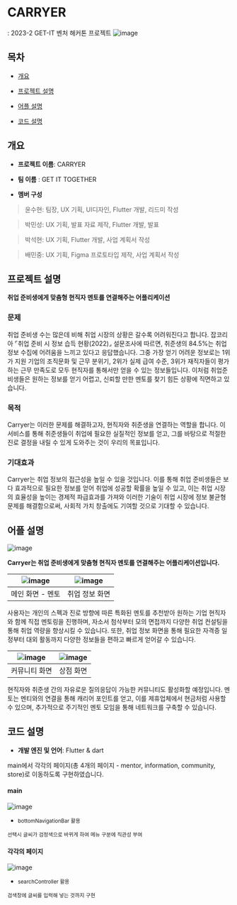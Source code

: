 # CARRYER
 : 2023-2 GET-IT 벤처 해커톤 프로젝트
<img width="" alt="image" src="https://github.com/yS2h/CARRYER/assets/141344997/dc0031a1-34c1-46e8-a0ea-fb1b0927645a">

## 목차
  - [개요](#개요) 

  - [프로젝트 설명](#프로젝트-설명)

  - [어플 설명](#어플-설명)

  - [코드 설명](#코드-설명)

## 개요

- <b>프로젝트 이름</b>: CARRYER 

- <b>팀 이름</b> : GET IT TOGETHER

- <b>멤버 구성</b>
> 윤수현: 팀장, UX 기획, UI디자인, Flutter 개발, 리드미 작성

> 박민성: UX 기획, 발표 자료 제작, Flutter 개발, 발표

> 박석현: UX 기획, Flutter 개발, 사업 계획서 작성

> 배민중: UX 기획, Figma 프로토타입 제작, 사업 계획서 작성

## 프로젝트 설명

<b> 취업 준비생에게 맞춤형 현직자 멘토를 연결해주는 어플리케이션 </b>

<h3> 문제 </h3>
취업 준비생 수는 많은데 비해 취업 시장의 상황은 갈수록 어려워진다고 합니다. 잡코리아 ⌜취업 준비 시 정보 습득 현황(2022)⌟ 설문조사에 따르면, 취준생의 84.5%는 취업 정보 수집에 어려움을 느끼고 있다고 응답했습니다. 그중 가장 얻기 어려운 정보로는 1위가 지원 기업의 조직문화 및 근무 분위기, 2위가 실제 급여 수준, 3위가 재직자들이 평가하는 근무 만족도로 모두 현직자를 통해서만 얻을 수 있는 정보들입니다. 이처럼 취업준비생들은 원하는 정보를 얻기 어렵고, 신뢰할 만한 멘토를 찾기 힘든 상황에 직면하고 있습니다.

<h3> 목적 </h3>

Carryer는 이러한 문제를 해결하고자, 현직자와 취준생을 연결하는 역할을 합니다. 
이 서비스를 통해 취준생들이 취업에 필요한 실질적인 정보를 얻고, 그를 바탕으로 적절한 진로 결정을 내릴 수 있게 도와주는 것이 우리의 목표입니다.

<h3> 기대효과 </h3> 

Carryer는 취업 정보의 접근성을 높일 수 있을 것입니다. 이를 통해 취업 준비생들은 보다 효과적으로 필요한 정보를 얻어 취업에 성공할 확률을 높일 수 있고, 이는 취업 시장의 효율성을 높이는 경제적 파급효과를 가져와 이러한 기술이 취업 시장에 정보 불균형 문제를 해결함으로써, 사회적 가치 창출에도 기여할 것으로 기대할 수 있습니다.



## 어플 설명

<Align center>![image](https://github.com/yS2h/CARRYER/assets/141344997/c3848d4e-34c8-456c-a890-9a3f4afc7b6c) </Align>

 <b> Carryer는 취업 준비생에게 맞춤형 현직자 멘토를 연결해주는 어플리케이션입니다. </b> 

|![image](https://github.com/yS2h/CARRYER/assets/141344997/7180cb3e-b46e-4c81-add5-055f22e5babb)|![image](https://github.com/yS2h/CARRYER/assets/141344997/b636059d-5695-4884-a886-d545730c0b36)|
|:---:|:---:|
|메인 화면 - 멘토|취업 정보 화면|
 
 사용자는 개인의 스펙과 진로 방향에 따른 특화된 멘토를 추천받아 원하는 기업 현직자와 함께 직접 멘토링을 진행하며, 자소서 첨삭부터 모의 면접까지 다양한 취업 컨설팅을 통해 취업 역량을 향상시킬 수 있습니다. 또한, 취업 정보 화면을 통해 필요한 자격증 일정부터 대외 활동까지 다양한 정보들을 편하고 빠르게 얻어갈 수 있습니다.

|![image](https://github.com/yS2h/CARRYER/assets/141344997/0bef365c-36a4-4bd2-8036-14de08a760b6)|![image](https://github.com/yS2h/CARRYER/assets/141344997/c41cf2ed-5e41-4699-af62-6bbddd225fde)|
|:---:|:---:|
|커뮤니티 화면|상점 화면|

 현직자와 취준생 간의 자유로운 질의응답이 가능한 커뮤니티도 활성화할 예정입니다. 멘토는 멘티와의 연결을 통해 캐리어 포인트를 얻고, 이를 제휴업체에서 현금처럼 사용할 수 있으며, 추가적으로 주기적인 멘토 모임을 통해 네트워크를 구축할 수 있습니다.

 ## 코드 설명

- <b>개발 엔진 및 언어</b>: Flutter & dart

 main에서 각각의 페이지(총 4개의 페이지 - mentor, information, community, store)로 이동하도록 구현하였습니다.

 <h4> main </h4>

 ![image](https://github.com/yS2h/CARRYER/assets/141344997/2d8701a3-15d8-4721-b7a4-81c1a1ec2e7d)
 - <small> bottomNavigationBar 활용 

 선택시 글씨가 검정색으로 바뀌게 하여 메뉴 구분에 직관성 부여 </small>

 <h4> 각각의 페이지 </h4>

 ![image](https://github.com/yS2h/CARRYER/assets/141344997/8393ad93-c425-4648-9aad-a0c200417d9f)
 - <small> searchController 활용

 검색창에 글씨를 입력해 넣는 것까지 구현 </small>